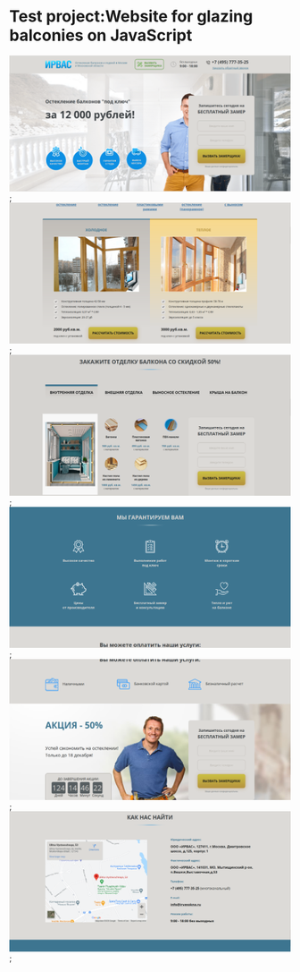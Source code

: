#  Test project:Website for glazing balconies on JavaScript


![1](src/assets/img/readme/1.png);
![2](src/assets/img/readme/2.png);
![3](src/assets/img/readme/3.png);
![4](src/assets/img/readme/4.png);
![5](src/assets/img/readme/5.png);
![6](src/assets/img/readme/6.png);
 